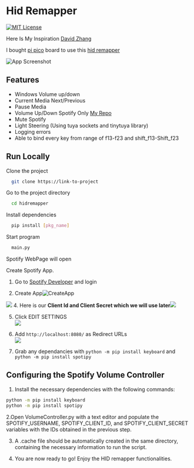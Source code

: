 
# Hid Remapper
[![MIT License](https://img.shields.io/badge/License-MIT-green.svg)](https://choosealicense.com/licenses/mit/)

Here Is My Inspiration [
David Zhang
](https://www.youtube.com/watch?v=DTJSREjWH7Y&t=360s)

I bought [pi pico](https://www.raspberrypi.com/documentation/microcontrollers/raspberry-pi-pico.html) board to use this [hid remapper](https://github.com/jfedor2/hid-remapper)

![App Screenshot](https://github.com/jfedor2/hid-remapper/raw/master/images/remapper1.jpg)



## Features

- Windows Volume up/down
- Current Media Next/Previous
- Pause Media
- Volume Up/Down Spotify Only [My Repo](https://github.com/Cloudzik1337/SpotifyVolumeControler)
- Mute Spotify
- Light Steering (Using tuya sockets and tinytuya library)
- Logging errors
- Able to bind every key from range of f13-f23 and shift_f13-Shift_f23




## Run Locally

Clone the project

```bash
  git clone https://link-to-project
```

Go to the project directory

```bash
  cd hidremapper
```

Install dependencies

```bash
  pip install [pkg_name]
```

Start program

```bash
  main.py
```

Spotify WebPage will open 

Create Spotify App.
1. Go to [Spotify Developer](https://developer.spotify.com/dashboard/ "Spotify Developer") and login

2. Create App![CreateApp](https://cdn.upload.systems/uploads/s38kIZMc.png "Create App")        

![](https://cdn.upload.systems/uploads/yMr2p6jY.png)
4. Here is our **Client Id and Client Secret which we will use later**![](https://cdn.upload.systems/uploads/E3L1C3L7.png)

5. Click EDIT SETTINGS \
![](https://cdn.upload.systems/uploads/DKkKlLkz.png)

6. Add `http://localhost:8080/` as Redirect URLs \
![](https://cdn.upload.systems/uploads/ycnQL1mU.png)

7. Grab any dependancies with `python -m pip install keyboard` and `python -m pip install spotipy`



## Configuring the Spotify Volume Controller

1. Install the necessary dependencies with the following commands:
```bash
python -m pip install keyboard
python -m pip install spotipy
```
2.Open VolumeController.py with a text editor and populate the SPOTIFY_USERNAME, SPOTIFY_CLIENT_ID, and SPOTIFY_CLIENT_SECRET variables with the IDs obtained in the previous step.

3. A .cache file should be automatically created in the same directory, containing the necessary information to run the script.

4. You are now ready to go! Enjoy the HID remapper functionalities.
